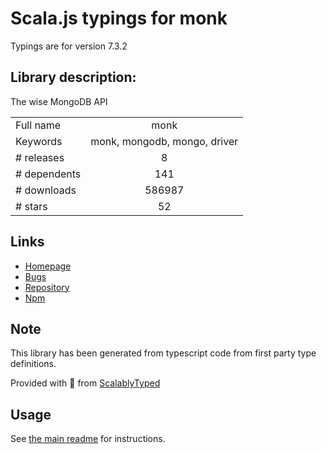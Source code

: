 
# Scala.js typings for monk

Typings are for version 7.3.2

## Library description:
The wise MongoDB API

|                    |                 |
| ------------------ | :-------------: |
| Full name          | monk |
| Keywords           | monk, mongodb, mongo, driver |
| # releases         | 8 |
| # dependents       | 141 |
| # downloads        | 586987 |
| # stars            | 52 |

## Links
- [Homepage](https://github.com/Automattic/monk#readme)
- [Bugs](https://github.com/Automattic/monk/issues)
- [Repository](https://github.com/Automattic/monk)
- [Npm](https://www.npmjs.com/package/monk)
    


## Note
This library has been generated from typescript code from first party type definitions.

Provided with :purple_heart: from [ScalablyTyped](https://github.com/oyvindberg/ScalablyTyped)

## Usage
See [the main readme](../../readme.md) for instructions.


